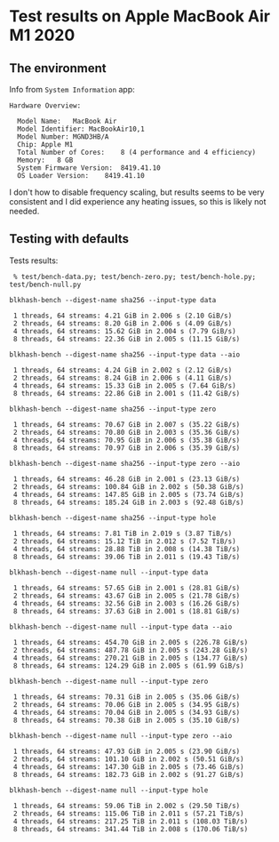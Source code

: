 <!--
SPDX-FileCopyrightText: Red Hat Inc
SPDX-License-Identifier: LGPL-2.1-or-later
-->

# Test results on Apple MacBook Air M1 2020

## The environment

Info from `System Information` app:

    Hardware Overview:

      Model Name:	MacBook Air
      Model Identifier:	MacBookAir10,1
      Model Number:	MGND3HB/A
      Chip:	Apple M1
      Total Number of Cores:	8 (4 performance and 4 efficiency)
      Memory:	8 GB
      System Firmware Version:	8419.41.10
      OS Loader Version:	8419.41.10

I don't how to disable frequency scaling, but results seems to be very
consistent and I did experience any heating issues, so this is likely
not needed.

## Testing with defaults

Tests results:

```
 % test/bench-data.py; test/bench-zero.py; test/bench-hole.py; test/bench-null.py

blkhash-bench --digest-name sha256 --input-type data

 1 threads, 64 streams: 4.21 GiB in 2.006 s (2.10 GiB/s)
 2 threads, 64 streams: 8.20 GiB in 2.006 s (4.09 GiB/s)
 4 threads, 64 streams: 15.62 GiB in 2.004 s (7.79 GiB/s)
 8 threads, 64 streams: 22.36 GiB in 2.005 s (11.15 GiB/s)

blkhash-bench --digest-name sha256 --input-type data --aio

 1 threads, 64 streams: 4.24 GiB in 2.002 s (2.12 GiB/s)
 2 threads, 64 streams: 8.24 GiB in 2.006 s (4.11 GiB/s)
 4 threads, 64 streams: 15.33 GiB in 2.005 s (7.64 GiB/s)
 8 threads, 64 streams: 22.86 GiB in 2.001 s (11.42 GiB/s)

blkhash-bench --digest-name sha256 --input-type zero

 1 threads, 64 streams: 70.67 GiB in 2.007 s (35.22 GiB/s)
 2 threads, 64 streams: 70.80 GiB in 2.003 s (35.36 GiB/s)
 4 threads, 64 streams: 70.95 GiB in 2.006 s (35.38 GiB/s)
 8 threads, 64 streams: 70.97 GiB in 2.006 s (35.39 GiB/s)

blkhash-bench --digest-name sha256 --input-type zero --aio

 1 threads, 64 streams: 46.28 GiB in 2.001 s (23.13 GiB/s)
 2 threads, 64 streams: 100.84 GiB in 2.002 s (50.38 GiB/s)
 4 threads, 64 streams: 147.85 GiB in 2.005 s (73.74 GiB/s)
 8 threads, 64 streams: 185.24 GiB in 2.003 s (92.48 GiB/s)

blkhash-bench --digest-name sha256 --input-type hole

 1 threads, 64 streams: 7.81 TiB in 2.019 s (3.87 TiB/s)
 2 threads, 64 streams: 15.12 TiB in 2.012 s (7.52 TiB/s)
 4 threads, 64 streams: 28.88 TiB in 2.008 s (14.38 TiB/s)
 8 threads, 64 streams: 39.06 TiB in 2.011 s (19.43 TiB/s)

blkhash-bench --digest-name null --input-type data

 1 threads, 64 streams: 57.65 GiB in 2.001 s (28.81 GiB/s)
 2 threads, 64 streams: 43.67 GiB in 2.005 s (21.78 GiB/s)
 4 threads, 64 streams: 32.56 GiB in 2.003 s (16.26 GiB/s)
 8 threads, 64 streams: 37.63 GiB in 2.001 s (18.81 GiB/s)

blkhash-bench --digest-name null --input-type data --aio

 1 threads, 64 streams: 454.70 GiB in 2.005 s (226.78 GiB/s)
 2 threads, 64 streams: 487.78 GiB in 2.005 s (243.28 GiB/s)
 4 threads, 64 streams: 270.21 GiB in 2.005 s (134.77 GiB/s)
 8 threads, 64 streams: 124.29 GiB in 2.005 s (61.99 GiB/s)

blkhash-bench --digest-name null --input-type zero

 1 threads, 64 streams: 70.31 GiB in 2.005 s (35.06 GiB/s)
 2 threads, 64 streams: 70.06 GiB in 2.005 s (34.95 GiB/s)
 4 threads, 64 streams: 70.04 GiB in 2.005 s (34.93 GiB/s)
 8 threads, 64 streams: 70.38 GiB in 2.005 s (35.10 GiB/s)

blkhash-bench --digest-name null --input-type zero --aio

 1 threads, 64 streams: 47.93 GiB in 2.005 s (23.90 GiB/s)
 2 threads, 64 streams: 101.10 GiB in 2.002 s (50.51 GiB/s)
 4 threads, 64 streams: 147.30 GiB in 2.005 s (73.46 GiB/s)
 8 threads, 64 streams: 182.73 GiB in 2.002 s (91.27 GiB/s)

blkhash-bench --digest-name null --input-type hole

 1 threads, 64 streams: 59.06 TiB in 2.002 s (29.50 TiB/s)
 2 threads, 64 streams: 115.06 TiB in 2.011 s (57.21 TiB/s)
 4 threads, 64 streams: 217.25 TiB in 2.011 s (108.03 TiB/s)
 8 threads, 64 streams: 341.44 TiB in 2.008 s (170.06 TiB/s)
```
